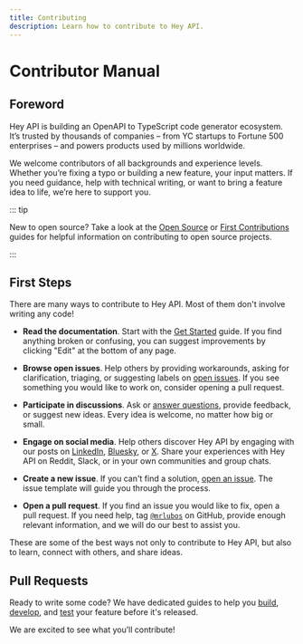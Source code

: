 ```yaml
---
title: Contributing
description: Learn how to contribute to Hey API.
---
```


# Contributor Manual

## Foreword

Hey API is building an OpenAPI to TypeScript code generator ecosystem. It’s trusted by thousands of companies – from YC startups to Fortune 500 enterprises – and powers products used by millions worldwide.

We welcome contributors of all backgrounds and experience levels. Whether you’re fixing a typo or building a new feature, your input matters. If you need guidance, help with technical writing, or want to bring a feature idea to life, we’re here to support you.

::: tip

New to open source? Take a look at the [Open Source](https://opensource.guide/) or [First Contributions](https://github.com/firstcontributions/first-contributions) guides for helpful information on contributing to open source projects.

:::

## First Steps

There are many ways to contribute to Hey API. Most of them don't involve writing any code!

- **Read the documentation**. Start with the [Get Started](/openapi-ts/get-started) guide. If you find anything broken or confusing, you can suggest improvements by clicking "Edit" at the bottom of any page.

- **Browse open issues**. Help others by providing workarounds, asking for clarification, triaging, or suggesting labels on [open issues](https://github.com/hey-api/openapi-ts/issues). If you see something you would like to work on, consider opening a pull request.

- **Participate in discussions**. Ask or [answer questions](https://github.com/orgs/hey-api/discussions), provide feedback, or suggest new ideas. Every idea is welcome, no matter how big or small.

- **Engage on social media**. Help others discover Hey API by engaging with our posts on [LinkedIn](https://linkedin.com/company/heyapi), [Bluesky](https://bsky.app/profile/heyapi.dev), or [X](https://x.com/mrlubos). Share your experiences with Hey API on Reddit, Slack, or in your own communities and group chats.

- **Create a new issue**. If you can't find a solution, [open an issue](https://github.com/hey-api/openapi-ts/issues). The issue template will guide you through the process.

- **Open a pull request**. If you find an issue you would like to fix, open a pull request. If you need help, tag [`@mrlubos`](https://github.com/mrlubos) on GitHub, provide enough relevant information, and we will do our best to assist you.

These are some of the best ways not only to contribute to Hey API, but also to learn, connect with others, and share ideas.

## Pull Requests

Ready to write some code? We have dedicated guides to help you [build](/openapi-ts/community/contributing/building), [develop](/openapi-ts/community/contributing/developing), and [test](/openapi-ts/community/contributing/testing) your feature before it's released.

We are excited to see what you’ll contribute!
